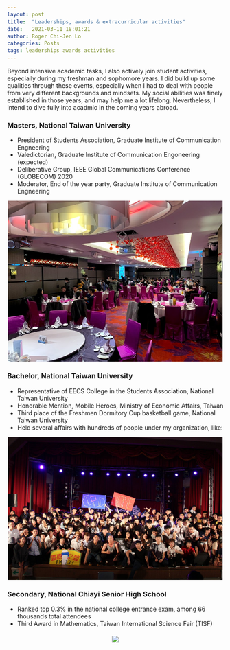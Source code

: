 ```yaml
---
layout: post
title:  "Leaderships, awards & extracurricular activities"
date:   2021-03-11 18:01:21
author: Roger Chi-Jen Lo
categories: Posts
tags: leaderships awards activities
---
```


Beyond intensive academic tasks, I also actively join student activities, especially during my freshman and sophomore years. I did build up some qualities through these events, especially when I had to deal with people from very different backgrounds and mindsets. My social abilities was finely established in those years, and may help me a lot lifelong. Nevertheless, I intend to dive fully into acadmic in the coming years abroad.

<h3>Masters, National Taiwan University</h3>
<ul>
  <li>President of Students Association, Graduate Institute of Communication Engneering</li>
  <li>Valedictorian, Graduate Institute of Communication Engoneering (expected)</li>
  <li>Deliberative Group, IEEE Global Communications Conference (GLOBECOM) 2020</li>
  <li>Moderator, End of the year party, Graduate Institute of Communication Engneering</li>
</ul>

<p style="text-align:center;">
<img src="assets/IMG_4634.jpg" width="500" align="middle">
</p>

<h3>Bachelor, National Taiwan University</h3>
<ul>
  <li>Representative of EECS College in the Students Association, National Taiwan University</li>
  <li>Honorable Mention, Mobile Heroes, Ministry of Economic Affairs, Taiwan</li>
  <li>Third place of the Freshmen Dormitory Cup basketball game, National Taiwan University</li>
  <li>Held several affairs with hundreds of people under my organization, like:</li>
</ul>

<p style="text-align:center;">
<img src="assets/yunchianight.png" width="500" align="middle">
</p>

<h3>Secondary, National Chiayi Senior High School</h3>
<ul>
  <li>Ranked top 0.3% in the national college entrance exam, among 66 thousands total attendees</li>
  <li>Third Award in Mathematics, Taiwan International Science Fair (TISF)</li>
</ul>

<p style="text-align:center;">
<img src="https://i.epochtimes.com/assets/uploads/2013/08/1308060536412357-600x400.jpg" width="500" align="middle">
</p>
